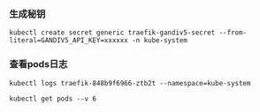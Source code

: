 

### 生成秘钥
```
kubectl create secret generic traefik-gandiv5-secret --from-literal=GANDIV5_API_KEY=xxxxxx -n kube-system

```

### 查看pods日志

```
kubectl logs traefik-848b9f6966-ztb2t --namespace=kube-system

kubectl get pods --v 6
```
